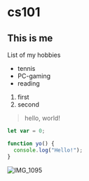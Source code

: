 # cs101
## This is me
List of my hobbies
* tennis
* PC-gaming
* reading
1. first
2. second
> hello, world!
```javascript
let var = 0;

function yo() {
  console.log("Hello!");
}
```
![IMG_1095](https://github.com/user-attachments/assets/2940ca6a-08b6-4191-8943-692259fb9e67)

